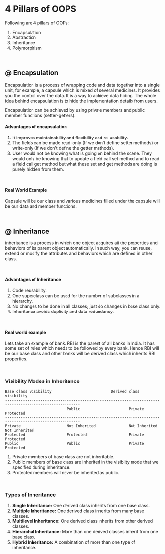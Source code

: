 # 4 Pillars of OOPS

Following are 4 pillars of OOPs:
1. Encapsulation
2. Abstraction
3. Inheritance
4. Polymorphism

<br>

## @ Encapsulation
Encapsulation is a process of wrapping code and data together into a single unit, for example, a capsule which is mixed of several medicines. It provides you the control over the data. It is a way to achieve data hiding. The whole idea behind encapsulation is to hide the implementation details from users.

Encapsulation can be achieved by using private members and public member functions (setter-getters).

#### Advantages of encapsulation
1. It improves maintainability and flexibility and re-usability.
2. The fields can be made read-only (If we don’t define setter methods) or write-only (If we don’t define the getter methods).
3. User would not be knowing what is going on behind the scene. They would only be knowing that to update a field call set method and to read a field call get method but what these set and get methods are doing is purely hidden from them.

<br>

#### Real World Example
Capsule will be our class and various medicines filled under the capsule will be our data and member functions.

<br>

## @ Inheritance
Inheritance is a process in which one object acquires all the properties and behaviors of its parent object automatically. In such way, you can reuse, extend or modify the attributes and behaviors which are defined in other class.

<br>

#### Advantages of Inheritance
1. Code reusability.
2. One superclass can be used for the number of subclasses in a hierarchy.
3. No changes to be done in all classes; just do changes in base class only.
4. Inheritance avoids duplicity and data redundancy.

<br>

#### Real world example
Lets take an example of bank. RBI is the parent of all banks in India. It has some set of rules which needs to be followed by every bank. Hence RBI will be our base class and other banks will be derived class which inherits RBI properties.

<br>

### Visibility Modes in Inheritance

```
Base class visibility	                        Derived class visibility
--------------------------------------------------------------------------------------------------------
                            Public                      Private                     Protected           
--------------------------------------------------------------------------------------------------------  
Private                     Not Inherited               Not Inherited               Not Inherited       
Protected                   Protected                   Private                     Protected
Public                      Public                      Private                     Protected
```

1. Private members of base class are not inheritable.
2. Public members of base class are inherited in the visiblity mode that we specified during inheritance.
3. Protected members will never be inherited as public.

<br>

### Types of Inheritance
1. **Single Inheritance:** One derived class inherits from one base class.
2. **Multiple Inheritance:** One derived class inherits from many base classes.
3. **Multilevel Inheritance:** One derived class inherits from other derived classes.
4. **Hierarchal Inheritance:** More than one derived classes inherit from one base class.
5. **Hybrid Inheritance:** A combination of more than one type of inheritance.




